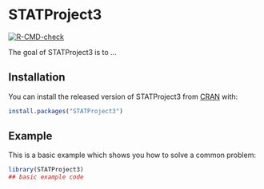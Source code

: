 
# STATProject3

<!-- badges: start -->
[![R-CMD-check](https://github.com/thestrangelybrown/STATProject3/workflows/R-CMD-check/badge.svg)](https://github.com/thestrangelybrown/STATProject3/actions)
<!-- badges: end -->

The goal of STATProject3 is to ...

## Installation

You can install the released version of STATProject3 from [CRAN](https://CRAN.R-project.org) with:

``` r
install.packages("STATProject3")
```

## Example

This is a basic example which shows you how to solve a common problem:

``` r
library(STATProject3)
## basic example code
```

